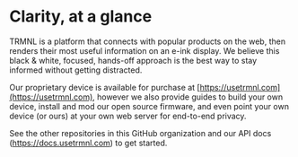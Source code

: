 # Clarity, at a glance

TRMNL is a platform that connects with popular products on the web, then renders their most useful information on an e-ink display. We believe this black & white, focused, hands-off approach is the best way to stay informed without getting distracted.

Our proprietary device is available for purchase at [https://usetrmnl.com](https://usetrmnl.com), however we also provide guides to build your own device, install and mod our open source firmware, and even point your own device (or ours) at your own web server for end-to-end privacy.

See the other repositories in this GitHub organization and our API docs (https://docs.usetrmnl.com) to get started.

